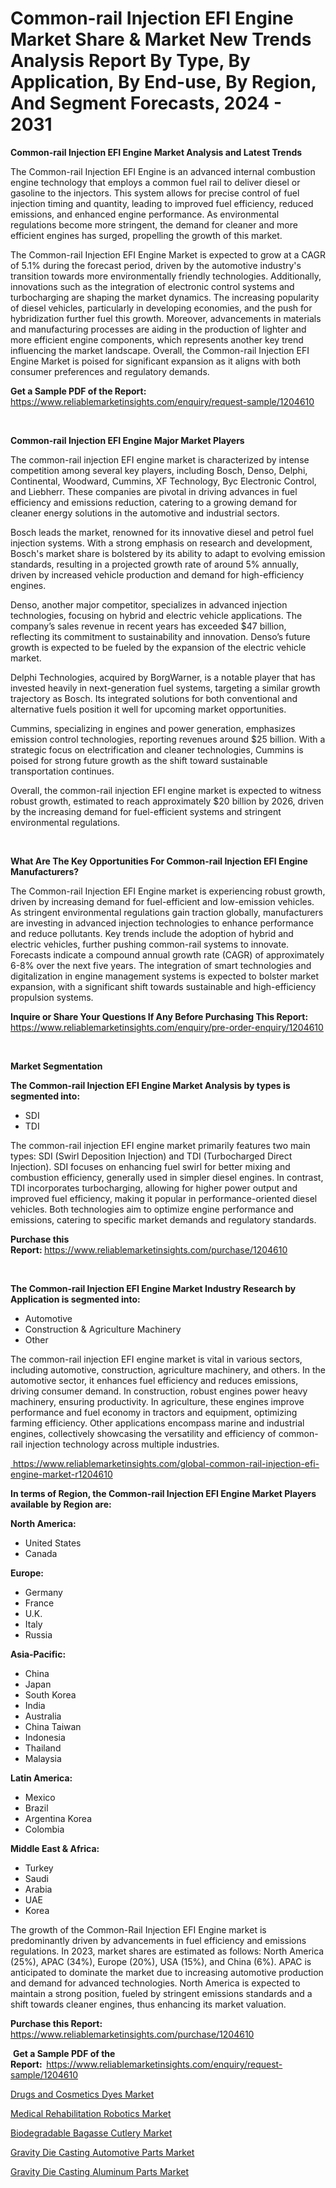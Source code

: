 <p><h1>Common-rail Injection EFI Engine Market Share & Market New Trends Analysis Report By Type, By Application, By End-use, By Region, And Segment Forecasts, 2024 - 2031</h1></p><p><strong>Common-rail Injection EFI Engine Market Analysis and Latest Trends</strong></p>
<p><p>The Common-rail Injection EFI Engine is an advanced internal combustion engine technology that employs a common fuel rail to deliver diesel or gasoline to the injectors. This system allows for precise control of fuel injection timing and quantity, leading to improved fuel efficiency, reduced emissions, and enhanced engine performance. As environmental regulations become more stringent, the demand for cleaner and more efficient engines has surged, propelling the growth of this market.</p><p>The Common-rail Injection EFI Engine Market is expected to grow at a CAGR of 5.1% during the forecast period, driven by the automotive industry's transition towards more environmentally friendly technologies. Additionally, innovations such as the integration of electronic control systems and turbocharging are shaping the market dynamics. The increasing popularity of diesel vehicles, particularly in developing economies, and the push for hybridization further fuel this growth. Moreover, advancements in materials and manufacturing processes are aiding in the production of lighter and more efficient engine components, which represents another key trend influencing the market landscape. Overall, the Common-rail Injection EFI Engine Market is poised for significant expansion as it aligns with both consumer preferences and regulatory demands.</p></p>
<p><strong>Get a Sample PDF of the Report:&nbsp;</strong> <a href="https://www.reliablemarketinsights.com/enquiry/request-sample/1204610?utm_campaign=1684&utm_medium=2&utm_source=Github&utm_content=ia&utm_term=16102024&utm_id=common-rail-injection-efi-engine">https://www.reliablemarketinsights.com/enquiry/request-sample/1204610</a></p>
<p>&nbsp;</p>
<p><strong>Common-rail Injection EFI Engine Major Market Players</strong></p>
<p><p>The common-rail injection EFI engine market is characterized by intense competition among several key players, including Bosch, Denso, Delphi, Continental, Woodward, Cummins, XF Technology, Byc Electronic Control, and Liebherr. These companies are pivotal in driving advances in fuel efficiency and emissions reduction, catering to a growing demand for cleaner energy solutions in the automotive and industrial sectors.</p><p>Bosch leads the market, renowned for its innovative diesel and petrol fuel injection systems. With a strong emphasis on research and development, Bosch's market share is bolstered by its ability to adapt to evolving emission standards, resulting in a projected growth rate of around 5% annually, driven by increased vehicle production and demand for high-efficiency engines.</p><p>Denso, another major competitor, specializes in advanced injection technologies, focusing on hybrid and electric vehicle applications. The company’s sales revenue in recent years has exceeded $47 billion, reflecting its commitment to sustainability and innovation. Denso’s future growth is expected to be fueled by the expansion of the electric vehicle market.</p><p>Delphi Technologies, acquired by BorgWarner, is a notable player that has invested heavily in next-generation fuel systems, targeting a similar growth trajectory as Bosch. Its integrated solutions for both conventional and alternative fuels position it well for upcoming market opportunities.</p><p>Cummins, specializing in engines and power generation, emphasizes emission control technologies, reporting revenues around $25 billion. With a strategic focus on electrification and cleaner technologies, Cummins is poised for strong future growth as the shift toward sustainable transportation continues.</p><p>Overall, the common-rail injection EFI engine market is expected to witness robust growth, estimated to reach approximately $20 billion by 2026, driven by the increasing demand for fuel-efficient systems and stringent environmental regulations.</p></p>
<p>&nbsp;</p>
<p><strong>What Are The Key Opportunities For Common-rail Injection EFI Engine Manufacturers?</strong></p>
<p><p>The Common-rail Injection EFI Engine market is experiencing robust growth, driven by increasing demand for fuel-efficient and low-emission vehicles. As stringent environmental regulations gain traction globally, manufacturers are investing in advanced injection technologies to enhance performance and reduce pollutants. Key trends include the adoption of hybrid and electric vehicles, further pushing common-rail systems to innovate. Forecasts indicate a compound annual growth rate (CAGR) of approximately 6-8% over the next five years. The integration of smart technologies and digitalization in engine management systems is expected to bolster market expansion, with a significant shift towards sustainable and high-efficiency propulsion systems.</p></p>
<p><strong>Inquire or Share Your Questions If Any Before Purchasing This Report:</strong> <a href="https://www.reliablemarketinsights.com/enquiry/pre-order-enquiry/1204610?utm_campaign=1684&utm_medium=2&utm_source=Github&utm_content=ia&utm_term=16102024&utm_id=common-rail-injection-efi-engine">https://www.reliablemarketinsights.com/enquiry/pre-order-enquiry/1204610</a></p>
<p>&nbsp;</p>
<p><strong>Market Segmentation</strong></p>
<p><strong>The Common-rail Injection EFI Engine Market Analysis by types is segmented into:</strong></p>
<p><ul><li>SDI</li><li>TDI</li></ul></p>
<p><p>The common-rail injection EFI engine market primarily features two main types: SDI (Swirl Deposition Injection) and TDI (Turbocharged Direct Injection). SDI focuses on enhancing fuel swirl for better mixing and combustion efficiency, generally used in simpler diesel engines. In contrast, TDI incorporates turbocharging, allowing for higher power output and improved fuel efficiency, making it popular in performance-oriented diesel vehicles. Both technologies aim to optimize engine performance and emissions, catering to specific market demands and regulatory standards.</p></p>
<p><strong>Purchase this Report:&nbsp;</strong><a href="https://www.reliablemarketinsights.com/purchase/1204610?utm_campaign=1684&utm_medium=2&utm_source=Github&utm_content=ia&utm_term=16102024&utm_id=common-rail-injection-efi-engine">https://www.reliablemarketinsights.com/purchase/1204610</a></p>
<p>&nbsp;</p>
<p><strong>The Common-rail Injection EFI Engine Market Industry Research by Application is segmented into:</strong></p>
<p><ul><li>Automotive</li><li>Construction & Agriculture Machinery</li><li>Other</li></ul></p>
<p><p>The common-rail injection EFI engine market is vital in various sectors, including automotive, construction, agriculture machinery, and others. In the automotive sector, it enhances fuel efficiency and reduces emissions, driving consumer demand. In construction, robust engines power heavy machinery, ensuring productivity. In agriculture, these engines improve performance and fuel economy in tractors and equipment, optimizing farming efficiency. Other applications encompass marine and industrial engines, collectively showcasing the versatility and efficiency of common-rail injection technology across multiple industries.</p></p>
<p><a href="https://www.reliablemarketinsights.com/global-common-rail-injection-efi-engine-market-r1204610?utm_campaign=1684&utm_medium=2&utm_source=Github&utm_content=ia&utm_term=16102024&utm_id=common-rail-injection-efi-engine">&nbsp;https://www.reliablemarketinsights.com/global-common-rail-injection-efi-engine-market-r1204610</a></p>
<p><strong>In terms of Region, the Common-rail Injection EFI Engine Market Players available by Region are:</strong></p>
<p>
    <p> <strong> North America: </strong>
        <ul>
            <li>United States</li>
            <li>Canada</li>
        </ul>
        </p> 
    <p> <strong> Europe: </strong>
        <ul>
            <li>Germany</li>
            <li>France</li>
            <li>U.K.</li>
            <li>Italy</li>
            <li>Russia</li>
        </ul>
        </p> 
    <p> <strong> Asia-Pacific: </strong>
        <ul>
            <li>China</li>
            <li>Japan</li>
            <li>South Korea</li>
            <li>India</li>
            <li>Australia</li>
            <li>China Taiwan</li>
            <li>Indonesia</li>
            <li>Thailand</li>
            <li>Malaysia</li>
        </ul>
        </p> 
    <p> <strong> Latin America: </strong>
        <ul>
            <li>Mexico</li>
            <li>Brazil</li>
            <li>Argentina Korea</li>
            <li>Colombia</li>
        </ul>
        </p> 
    <p> <strong> Middle East & Africa: </strong>
        <ul>
            <li>Turkey</li>
            <li>Saudi</li>
            <li>Arabia</li>
            <li>UAE</li>
            <li>Korea</li>
        </ul>
    </p>
    </p>
<p><p>The growth of the Common-Rail Injection EFI Engine market is predominantly driven by advancements in fuel efficiency and emissions regulations. In 2023, market shares are estimated as follows: North America (25%), APAC (34%), Europe (20%), USA (15%), and China (6%). APAC is anticipated to dominate the market due to increasing automotive production and demand for advanced technologies. North America is expected to maintain a strong position, fueled by stringent emissions standards and a shift towards cleaner engines, thus enhancing its market valuation.</p></p>
<p><strong>Purchase this Report: </strong><a href="https://www.reliablemarketinsights.com/purchase/1204610?utm_campaign=1684&utm_medium=2&utm_source=Github&utm_content=ia&utm_term=16102024&utm_id=common-rail-injection-efi-engine">https://www.reliablemarketinsights.com/purchase/1204610</a></p>
<p>&nbsp;<strong>Get a Sample PDF of the Report:&nbsp;&nbsp;</strong><a href="https://www.reliablemarketinsights.com/enquiry/request-sample/1204610?utm_campaign=1684&utm_medium=2&utm_source=Github&utm_content=ia&utm_term=16102024&utm_id=common-rail-injection-efi-engine">https://www.reliablemarketinsights.com/enquiry/request-sample/1204610</a></p>
<p><strong></strong></p>
<p><p><a href="https://www.linkedin.com/pulse/in-depth-analysis-global-drugs-cosmetics-dyes-market-scope-weklc?trk=public_post_embed_feed-article-content&utm_campaign=1684&utm_medium=2&utm_source=Github&utm_content=ia&utm_term=16102024&utm_id=common-rail-injection-efi-engine">Drugs and Cosmetics Dyes Market</a></p><p><a href="https://www.linkedin.com/pulse/medical-rehabilitation-robotics-industry-sector-market-w4v5c?trk=public_post_embed_feed-article-content&utm_campaign=1684&utm_medium=2&utm_source=Github&utm_content=ia&utm_term=16102024&utm_id=common-rail-injection-efi-engine">Medical Rehabilitation Robotics Market</a></p><p><a href="https://www.linkedin.com/pulse/mapping-biodegradable-bagasse-cutlery-market-trends-challenges-4srwc?trk=public_post_embed_feed-article-content&utm_campaign=1684&utm_medium=2&utm_source=Github&utm_content=ia&utm_term=16102024&utm_id=common-rail-injection-efi-engine">Biodegradable Bagasse Cutlery Market</a></p><p><a href="https://www.linkedin.com/pulse/sustainability-trends-gravity-die-casting-automotive-parts-9nhnc?trk=public_post_embed_feed-article-content&utm_campaign=1684&utm_medium=2&utm_source=Github&utm_content=ia&utm_term=16102024&utm_id=common-rail-injection-efi-engine">Gravity Die Casting Automotive Parts Market</a></p><p><a href="https://www.linkedin.com/pulse/global-gravity-die-casting-aluminum-parts-market-share-growth-h6mzc?trk=public_post_embed_feed-article-content&utm_campaign=1684&utm_medium=2&utm_source=Github&utm_content=ia&utm_term=16102024&utm_id=common-rail-injection-efi-engine">Gravity Die Casting Aluminum Parts Market</a></p></p>